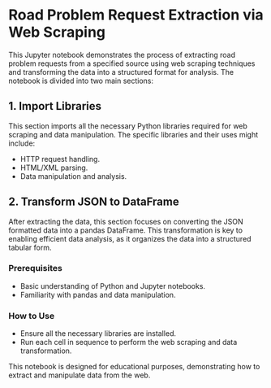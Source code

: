 Road Problem Request Extraction via Web Scraping
================================================

This Jupyter notebook demonstrates the process of extracting road problem requests from a specified source using web scraping techniques and transforming the data into a structured format for analysis. The notebook is divided into two main sections:

1\. Import Libraries
--------------------

This section imports all the necessary Python libraries required for web scraping and data manipulation. The specific libraries and their uses might include:

*   HTTP request handling.
*   HTML/XML parsing.
*   Data manipulation and analysis.

2\. Transform JSON to DataFrame
-------------------------------

After extracting the data, this section focuses on converting the JSON formatted data into a pandas DataFrame. This transformation is key to enabling efficient data analysis, as it organizes the data into a structured tabular form.

### Prerequisites

*   Basic understanding of Python and Jupyter notebooks.
*   Familiarity with pandas and data manipulation.

### How to Use

*   Ensure all the necessary libraries are installed.
*   Run each cell in sequence to perform the web scraping and data transformation.

This notebook is designed for educational purposes, demonstrating how to extract and manipulate data from the web.

